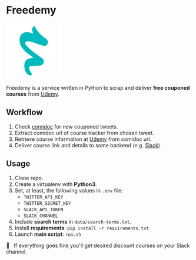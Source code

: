 # Freedemy

![Freedemy Logo](freedemy-logo.png)

Freedemy is a service written in Python to scrap and deliver **free couponed courses** from [Udemy](https://udemy.com).

## Workflow

1. Check [comidoc](https://twitter.com/comidoc) for new couponed tweets.
2. Extract comidoc url of course tracker from chosen tweet.
3. Retrieve course information at [Udemy](https://udemy.com) from comidoc url.
4. Deliver course link and details to some backend (e.g. [Slack](https://slack.com)).

## Usage

1. Clone repo.
2. Create a virtualenv with **Python3**.
3. Set, at least, the following values in `.env` file:
   - `TWITTER_API_KEY`
   - `TWITTER_SECRET_KEY`
   - `SLACK_API_TOKEN`
   - `SLACK_CHANNEL`
4. Include **search terms** in `data/search-terms.txt`.
5. Install **requirements**: `pip install -r requirements.txt`
6. Launch **main script**: `run.sh`

🎉 &nbsp; If everything goes fine you'll get desired discount courses on your Slack channel.
